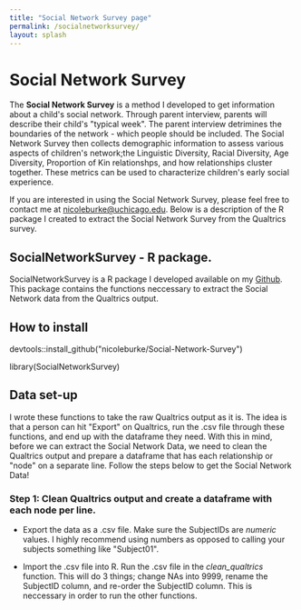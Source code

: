 ```yaml
---
title: "Social Network Survey page"
permalink: /socialnetworksurvey/
layout: splash
---
```

# Social Network Survey 

The **Social Network Survey** is a method I developed to get information about a child's social network. Through parent interview, parents will describe their child's "typical week". The parent interview detrimines the boundaries of the network - which people should be included. The Social Network Survey then collects demographic information to assess various aspects of children's network;the Linguistic Diversity, Racial Diversity, Age Diversity, Proportion of Kin relationshps, and how relationships cluster together. These metrics can be used to characterize children's early social experience. 

If you are interested in using the Social Network Survey, please feel free to contact me at [nicoleburke@uchicago.edu](mailto:nicoleburke@uchicago.edu). Below is a description of the R package I created to extract the Social Network Survey from the Qualtrics survey.  

## SocialNetworkSurvey - R package. 

SocialNetworkSurvey is a R package I developed available on my [Github](https://github.com/nicoleburke/Social-Network-Survey). This package contains the functions neccessary to extract the Social Network data from the Qualtrics output. 

## How to install 
devtools::install_github("nicoleburke/Social-Network-Survey")

library(SocialNetworkSurvey)

## Data set-up 

I wrote these functions to take the raw Qualtrics output as it is. The idea is that a person can hit "Export" on Qualtrics, run the .csv file through these functions, and end up with the dataframe they need. With this in mind, before we can extract the Social Network Data, we need to clean the Qualtrics output and prepare a dataframe that has each relationship or "node" on a separate line. Follow the steps below to get the Social Network Data! 

### Step 1: Clean Qualtrics output and create a dataframe with each node per line. 

- Export the data as a .csv file. Make sure the SubjectIDs are *numeric* values. I highly recommend using numbers as opposed to calling your subjects something like "Subject01". 
    
- Import the .csv file into R. Run the .csv file in the *clean_qualtrics* function. This will do 3 things; change NAs into 9999, rename the SubjectID column, and re-order the SubjectID column. This is neccessary in order to run the other functions. 





